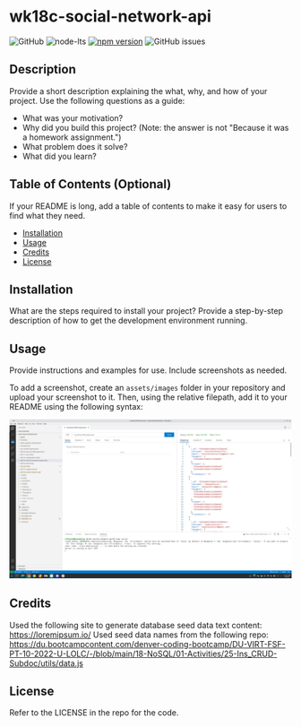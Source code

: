 # wk18c-social-network-api

![GitHub](https://img.shields.io/github/license/josht-dev/wk18c-social-network-api?style=for-the-badge)
![node-lts](https://img.shields.io/badge/node-16.18.0-brightgreen?style=for-the-badge)
[![npm version](https://img.shields.io/badge/express-4.16.4-brightgreen?style=for-the-badge)](https://badge.fury.io/js/express)
![GitHub issues](https://img.shields.io/github/issues/josht-dev/wk18c-social-network-api?style=for-the-badge)

## Description

Provide a short description explaining the what, why, and how of your project. Use the following questions as a guide:

- What was your motivation?
- Why did you build this project? (Note: the answer is not "Because it was a homework assignment.")
- What problem does it solve?
- What did you learn?

## Table of Contents (Optional)

If your README is long, add a table of contents to make it easy for users to find what they need.

- [Installation](#installation)
- [Usage](#usage)
- [Credits](#credits)
- [License](#license)

## Installation

What are the steps required to install your project? Provide a step-by-step description of how to get the development environment running.

## Usage

Provide instructions and examples for use. Include screenshots as needed.

To add a screenshot, create an `assets/images` folder in your repository and upload your screenshot to it. Then, using the relative filepath, add it to your README using the following syntax:

![screenshot](./assets/screenshot.png)

## Credits

Used the following site to generate database seed data text content: https://loremipsum.io/
Used seed data names from the following repo: https://du.bootcampcontent.com/denver-coding-bootcamp/DU-VIRT-FSF-PT-10-2022-U-LOLC/-/blob/main/18-NoSQL/01-Activities/25-Ins_CRUD-Subdoc/utils/data.js

## License

Refer to the LICENSE in the repo for the code. 
